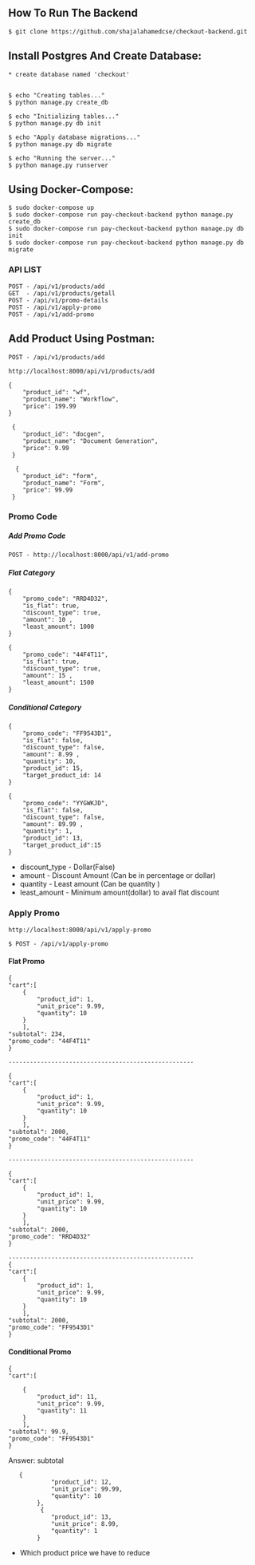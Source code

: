 
## How To Run The Backend

    $ git clone https://github.com/shajalahamedcse/checkout-backend.git


## Install Postgres And Create Database:

    * create database named 'checkout'


    $ echo "Creating tables..."
    $ python manage.py create_db

    $ echo "Initializing tables..."
    $ python manage.py db init

    $ echo "Apply database migrations..."
    $ python manage.py db migrate

    $ echo "Running the server..."
    $ python manage.py runserver


## Using Docker-Compose:

    $ sudo docker-compose up 
    $ sudo docker-compose run pay-checkout-backend python manage.py create_db
    $ sudo docker-compose run pay-checkout-backend python manage.py db init
    $ sudo docker-compose run pay-checkout-backend python manage.py db migrate



### API LIST

    POST - /api/v1/products/add
    GET  - /api/v1/products/getall 
    POST - /api/v1/promo-details
    POST - /api/v1/apply-promo
    POST - /api/v1/add-promo
    
    
    

## Add Product Using Postman:

    POST - /api/v1/products/add

    http://localhost:8000/api/v1/products/add

    {
        "product_id": "wf",
        "product_name": "Workflow",
        "price": 199.99
    }
    
     {
        "product_id": "docgen",
        "product_name": "Document Generation",
        "price": 9.99
     }
     
      {
        "product_id": "form",
        "product_name": "Form",
        "price": 99.99
     }
    
### Promo Code

##### Add Promo Code

    POST - http://localhost:8000/api/v1/add-promo

##### Flat Category

    {
        "promo_code": "RRD4D32",
        "is_flat": true,
        "discount_type": true,
        "amount": 10 ,
        "least_amount": 1000
    }
    
    {
        "promo_code": "44F4T11",
        "is_flat": true,
        "discount_type": true,
        "amount": 15 ,
        "least_amount": 1500
    }


#####  Conditional Category


    {
        "promo_code": "FF9543D1",
        "is_flat": false,
        "discount_type": false,
        "amount": 8.99 ,
        "quantity": 10,
        "product_id": 15,
        "target_product_id: 14
    }
    
    {
        "promo_code": "YYGWKJD",
        "is_flat": false,
        "discount_type": false,
        "amount": 89.99 ,
        "quantity": 1,
        "product_id": 13,
        "target_product_id":15
    }
   
   * discount_type - Dollar(False)
   * amount - Discount Amount (Can be in percentage or dollar)
   * quantity - Least amount (Can be quantity )
   * least_amount - Minimum amount(dollar) to avail flat discount
   

### Apply Promo

    http://localhost:8000/api/v1/apply-promo

    $ POST - /api/v1/apply-promo

#### Flat Promo

    {
    "cart":[
        {
            "product_id": 1,
            "unit_price": 9.99,
            "quantity": 10  
        }
        ],
    "subtotal": 234,
    "promo_code": "44F4T11"
    }
    
    ----------------------------------------------------
    
    {
    "cart":[
        {
            "product_id": 1,
            "unit_price": 9.99,
            "quantity": 10  
        }
        ],
    "subtotal": 2000,
    "promo_code": "44F4T11"
    }
    
    ----------------------------------------------------
    
    {
    "cart":[
        {
            "product_id": 1,
            "unit_price": 9.99,
            "quantity": 10  
        }
        ],
    "subtotal": 2000,
    "promo_code": "RRD4D32"
    }
    
    ----------------------------------------------------
    {
    "cart":[
        {
            "product_id": 1,
            "unit_price": 9.99,
            "quantity": 10  
        }
        ],
    "subtotal": 2000,
    "promo_code": "FF9543D1"
    }
    
    
####  Conditional Promo


    {
    "cart":[
   
        {
            "product_id": 11,
            "unit_price": 9.99,
            "quantity": 11
        }
        ],
    "subtotal": 99.9,
    "promo_code": "FF9543D1"
    }
    
   Answer: subtotal
   
   
   
       {
                "product_id": 12,
                "unit_price": 99.99,
                "quantity": 10  
            },
             {
                "product_id": 13,
                "unit_price": 8.99,
                "quantity": 1  
            }
            
            
* Which product price we have to reduce